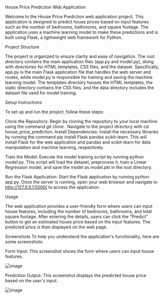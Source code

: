 House Price Prediction Web Application


Welcome to the House Price Prediction web application project. This application is designed to predict house prices based on input features such as the number of bedrooms, bathrooms, and square footage. The application uses a machine learning model to make these predictions and is built using Flask, a lightweight web framework for Python.

Project Structure


The project is organized to ensure clarity and ease of navigation. The root directory contains the main application files (app.py and model.py), along with directories for HTML templates, CSS files, and the dataset. Specifically, app.py is the main Flask application file that handles the web server and routes, while model.py is responsible for training and saving the machine learning model. The templates directory houses the HTML templates, the static directory contains the CSS files, and the data directory includes the dataset file used for model training.

Setup Instructions


To set up and run the project, follow these steps:

Clone the Repository: Begin by cloning the repository to your local machine using the command git clone <your-repo-url>. Navigate to the project directory with cd house_price_prediction.
Install Dependencies: Install the necessary libraries by running the command pip install Flask pandas scikit-learn. This will install Flask for the web application and pandas and scikit-learn for data manipulation and machine learning, respectively.


Train the Model: Execute the model training script by running python model.py. This script will load the dataset, preprocess it, train a Linear Regression model, and save the model as model.pkl in the root directory.


Run the Flask Application: Start the Flask application by running python app.py. Once the server is running, open your web browser and navigate to http://127.0.0.1:5000/ to access the application.


Usage

The web application provides a user-friendly form where users can input house features, including the number of bedrooms, bathrooms, and total square footage. After entering the details, users can click the "Predict" button to get an estimated house price based on the input features. The predicted price is then displayed on the web page.

Screenshots
To help you understand the application's functionality, here are some screenshots:

Form Input: This screenshot shows the form where users can input house features.

![image](https://github.com/user-attachments/assets/9b45840f-88a3-4c8b-aa2f-2b64921699fd)


Prediction Output: This screenshot displays the predicted house price based on the user's input.

![image](https://github.com/user-attachments/assets/ab39dbb4-3bd2-4cc8-94db-d540e7ce1e9a)

